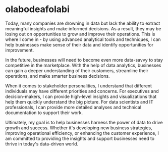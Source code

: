 # olabodeafolabi
Today, many companies are drowning in data but lack the ability to extract meaningful insights and make informed decisions. As a result, they may be losing out on opportunities to grow and improve their operations. This is where I come in - by using advanced analytical tools and techniques, I can help businesses make sense of their data and identify opportunities for improvement.

In the future, businesses will need to become even more data-savvy to stay competitive in the marketplace. With the help of data analytics, businesses can gain a deeper understanding of their customers, streamline their operations, and make smarter business decisions.

When it comes to stakeholder personalities, I understand that different individuals may have different priorities and concerns. For executives and decision-makers, I can provide high-level insights and visualizations that help them quickly understand the big picture. For data scientists and IT professionals, I can provide more detailed analyses and technical documentation to support their work.

Ultimately, my goal is to help businesses harness the power of data to drive growth and success. Whether it's developing new business strategies, improving operational efficiency, or enhancing the customer experience, I am committed to providing the insights and support businesses need to thrive in today's data-driven world.
